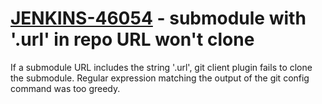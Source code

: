 # [JENKINS-46054](https://issues.jenkins-ci.org/browse/JENKINS-46054) - submodule with '.url' in repo URL won't clone

If a submodule URL includes the string '.url', git client plugin fails
to clone the submodule.  Regular expression matching the output of the
git config command was too greedy.
